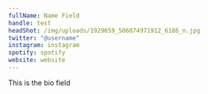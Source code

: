 ```yaml
---
fullName: Name Field
handle: test
headShot: /img/uploads/1929659_506874971912_6186_n.jpg
twitter: "@username"
instagram: instagram
spotify: spotify
website: website
---
```

This is the bio field